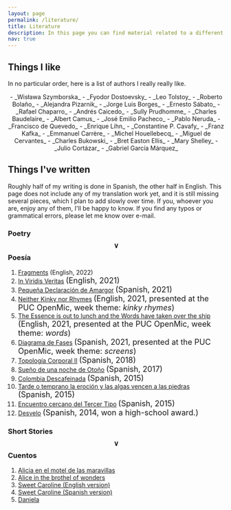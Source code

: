 ```yaml
---
layout: page
permalink: /literature/
title: Literature
description: In this page you can find material related to a different passion of mine, literature, which as Borges said, is <i>a directed form of dreaming</i>.
nav: true
---
```


## Things I like

In no particular order, here is a list of authors I really really like.
<div style="text-align:center;" markdown="1">
- _Wisława Szymborska_
- _Fyodor Dostoevsky_
- _Leo Tolstoy_
- _Roberto Bolaño_
- _Alejandra Pizarnik_
- _Jorge Luis Borges_
- _Ernesto Sábato_
- _Rafael Chaparro_
- _Andrés Caicedo_
- _Sully Prudhomme_
- _Charles Baudelaire_
- _Albert Camus_
- _José Emilio Pacheco_
- _Pablo Neruda_
- _Francisco de Quevedo_
- _Enrique Lihn_
- _Constantine P. Cavafy_
- _Franz Kafka_
- _Emmanuel Carrère_
- _Michel Houellebecq_
- _Miguel de Cervantes_
- _Charles Bukowski_
- _Bret Easton Ellis_
- _Mary Shelley_
- _Julio Cortázar_
- _Gabriel García Márquez_
</div>

## Things I've written

Roughly half of my writing is done in Spanish, the other half in English. This page does not include any of my translation work yet, and it is still missing several pieces, which I plan to add slowly over time. If you, whoever you are, enjoy any of them, I'll be happy to know. If you find any typos or grammatical errors, please let me know over e-mail.

### Poetry $$\vee$$ Poesía

1. [Fragments](../_literature/fragments) <font style="font-size 18px;">(English, 2022)</font> 
2. [In Viridis Veritas](../literature/in-viridis) <font style="font-size: 18px;">(English, 2021)</font>
3. [Pequeña Declaración de Amargor](../literature/amargor)  <font style="font-size: 18px;">(Spanish, 2021) </font>
4. [Neither Kinky nor Rhymes](../literature/neither-kinky)  <font style="font-size: 18px;"> (English, 2021, presented at the PUC OpenMic, week theme: <i>kinky rhymes</i>)</font>
5. [The Essence is out to lunch and the Words have taken over the ship](../literature/wordships)  <font style="font-size: 18px;">(English, 2021, presented at the PUC OpenMic, week theme: <i>words</i>)</font>
6. [Diagrama de Fases](../literature/diagrama)  <font style="font-size: 18px;">(Spanish, 2021, presented at the PUC OpenMic, week theme: <i>screens</i>)</font>
7. [Topología Corporal II](../literature/topologia)  <font style="font-size: 18px;">(Spanish, 2018)</font>
8. [Sueño de una noche de Otoño](../literature/suenno-otonno)  <font style="font-size: 18px;">(Spanish, 2017)</font>
9. [Colombia Descafeinada](../literature/colombia)  <font style="font-size: 18px;">(Spanish, 2015)</font>
10. [Tarde o temprano la eroción y las algas vencen a las piedras](../literature/algas)  <font style="font-size: 18px;">(Spanish, 2015)</font>
11. [Encuentro cercano del Tercer Tipo](../literature/encuentros)  <font style="font-size: 18px;">(Spanish, 2015)</font>
12. [Desvelo](../literature/desvelo)  <font style="font-size: 18px;">(Spanish, 2014, won a high-school award.)</font>

### Short Stories $$\vee$$ Cuentos 

1. [Alicia en el motel de las maravillas](../literature/alice-sp)
2. [Alice in the brothel of wonders](../literature/alice-en)
3. [Sweet Caroline (English version)](../literature/scaroline-en)
4. [Sweet Caroline (Spanish version)](../literature/scaroline-sp)
5. [Daniela](../literature/daniela)

